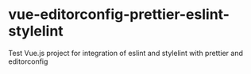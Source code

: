 # vue-editorconfig-prettier-eslint-stylelint
Test Vue.js project for integration of eslint and stylelint with prettier and editorconfig
